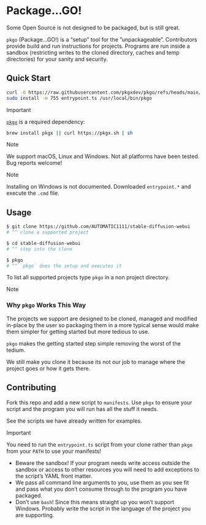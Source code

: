 # Package…GO!

Some Open Source is not designed to be packaged, but is still great.

`pkgo` (Package…GO!) is a “setup” tool for the ”unpackageable”. Contributors
provide build and run instructions for projects. Programs are run inside a
sandbox (restricting writes to the cloned directory, caches and temp
directories) for your sanity and security.

## Quick Start

```sh
curl -O https://raw.githubusercontent.com/pkgxdev/pkgo/refs/heads/main/entrypoint.ts
sudo install -m 755 entrypoint.ts /usr/local/bin/pkgo
```

> [!IMPORTANT]
>
> [`pkgx`] is a required dependency:
>
> ```sh
> brew install pkgx || curl https://pkgx.sh | sh
> ```

> [!NOTE]
> We support macOS, Linux and Windows. Not all platforms have been tested.
> Bug reports welcome!

> [!NOTE]
> Installing on Windows is not documented. Downloaded `entrypoint.*` and
> execute the `.cmd` file.

## Usage

```sh
$ git clone https://github.com/AUTOMATIC1111/stable-diffusion-webui
# ^^ clone a supported project

$ cd stable-diffusion-webui
# ^^ step into the clone

$ pkgo
# ^^ `pkgo` does the setup and executes it
```

To list all supported projects type `pkgo` in a non project directory.

> [!NOTE]
>
> ### Why `pkgo` Works This Way
>
> The projects we support are designed to be cloned, managed and
> modified in-place by the user so packaging them in a more typical sense
> would make them simpler for getting started but more tedious to use.
>
> `pkgo` makes the getting started step simple removing the worst of the
> tedium.
>
> We still make you clone it because its not our job to manage where the
> project goes or how it gets there.

## Contributing

Fork this repo and add a new script to `manifests`. Use `pkgx` to ensure your
script and the program you will run has all the stuff it needs.

See the scripts we have already written for examples.

> [!IMPORTANT]
> You need to run the `entrypoint.ts` script from your clone rather than
> `pkgo` from your `PATH` to use your manifests!

- Beware the sandbox! If your program needs write access outside the sandbox
  or access to other resources you will need to add exceptions to the script’s
  YAML front matter.
- We pass all command line arguments to you, use them as you see fit and pass
  what you don’t consume through to the program you have packaged.
- Don’t use `bash`! Since this means straight up you won’t support Windows.
  Probably write the script in the language of the project you are supporting.

[`pkgx`]: https://pkgx.sh
